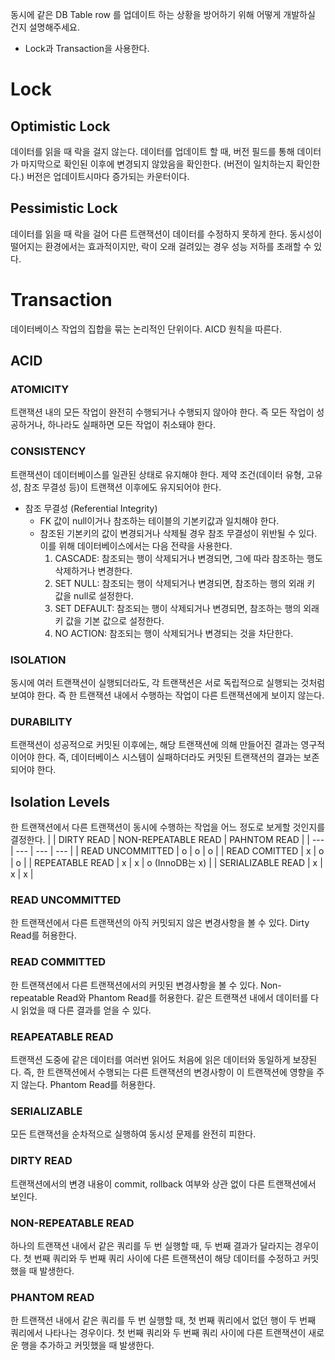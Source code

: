 동시에 같은 DB Table row 를 업데이트 하는 상황을 방어하기 위해 어떻게 개발하실 건지 설명해주세요.
- Lock과 Transaction을 사용한다.

# Lock
## Optimistic Lock
데이터를 읽을 때 락을 걸지 않는다. 
데이터를 업데이트 할 때, 버전 필드를 통해 데이터가 마지막으로 확인된 이후에 변경되지 않았음을 확인한다. (버전이 일치하는지 확인한다.)
  버전은 업데이트시마다 증가되는 카운터이다.
## Pessimistic Lock
데이터를 읽을 때 락을 걸어 다른 트랜잭션이 데이터를 수정하지 못하게 한다.
동시성이 떨어지는 환경에서는 효과적이지만, 락이 오래 걸려있는 경우 성능 저하를 초래할 수 있다.

# Transaction
데이터베이스 작업의 집합을 묶는 논리적인 단위이다.
AICD 원칙을 따른다.
## ACID
### ATOMICITY
트랜잭션 내의 모든 작업이 완전히 수행되거나 수행되지 않아야 한다.
즉 모든 작업이 성공하거나, 하나라도 실패하면 모든 작업이 취소돼야 한다.
### CONSISTENCY
트랜잭션이 데이터베이스를 일관된 상태로 유지해야 한다.
제약 조건(데이터 유형, 고유성, 참조 무결성 등)이 트랜잭션 이후에도 유지되어야 한다.
- 참조 무결성 (Referential Integrity)
  - FK 값이 null이거나 참조하는 테이블의 기본키값과 일치해야 한다.
  - 참조된 기본키의 값이 변경되거나 삭제될 경우 참조 무결성이 위반될 수 있다. 이를 위해 데이터베이스에서는 다음 전략을 사용한다.
    1. CASCADE: 참조되는 행이 삭제되거나 변경되면, 그에 따라 참조하는 행도 삭제하거나 변경한다.
    2. SET NULL: 참조되는 행이 삭제되거나 변경되면, 참조하는 행의 외래 키 값을 null로 설정한다.
    3. SET DEFAULT: 참조되는 행이 삭제되거나 변경되면, 참조하는 행의 외래 키 값을 기본 값으로 설정한다.
    4. NO ACTION: 참조되는 행이 삭제되거나 변경되는 것을 차단한다.
### ISOLATION
동시에 여러 트랜잭션이 실행되더라도, 각 트랜잭션은 서로 독립적으로 실행되는 것처럼 보여야 한다.
즉 한 트랜잭션 내에서 수행하는 작업이 다른 트랜잭션에게 보이지 않는다.
### DURABILITY
트랜잭션이 성공적으로 커밋된 이후에는, 해당 트랜잭션에 의해 만들어진 결과는 영구적이어야 한다.
즉, 데이터베이스 시스템이 실패하더라도 커밋된 트랜잭션의 결과는 보존되어야 한다.

## Isolation Levels
한 트랜잭션에서 다른 트랜잭션이 동시에 수행하는 작업을 어느 정도로 보게할 것인지를 결정한다.
|  | DIRTY READ | NON-REPEATABLE READ | PAHNTOM READ |
| --- | --- | --- | --- |
| READ UNCOMMITTED | o | o | o |
| READ COMITTED | x | o | o |
| REPEATABLE READ | x | x | o (InnoDB는 x) |
| SERIALIZABLE READ | x | x | x |
### READ UNCOMMITTED
한 트랜잭션에서 다른 트랜잭션의 아직 커밋되지 않은 변경사항을 볼 수 있다.
Dirty Read를 허용한다.
### READ COMMITTED
한 트랜잭션에서 다른 트랜잭션에서의 커밋된 변경사항을 볼 수 있다.
Non-repeatable Read와 Phantom Read를 허용한다.
같은 트랜잭션 내에서 데이터를 다시 읽었을 때 다른 결과를 얻을 수 있다.
### REAPEATABLE READ
트랜잭션 도중에 같은 데이터를 여러번 읽어도 처음에 읽은 데이터와 동일하게 보장된다.
즉, 한 트랜잭션에서 수행되는 다른 트랜잭션의 변경사항이 이 트랜잭션에 영향을 주지 않는다.
Phantom Read를 허용한다.
### SERIALIZABLE
모든 트랜잭션을 순차적으로 실행하여 동시성 문제를 완전히 피한다.

### DIRTY READ
트랜잭션에서의 변경 내용이 commit, rollback 여부와 상관 없이 다른 트랜잭션에서 보인다.
### NON-REPEATABLE READ
하나의 트랜잭션 내에서 같은 쿼리를 두 번 실행할 때, 두 번째 결과가 달라지는 경우이다.
첫 번째 쿼리와 두 번째 쿼리 사이에 다른 트랜잭션이 해당 데이터를 수정하고 커밋했을 때 발생한다.
### PHANTOM READ
한 트랜잭션 내에서 같은 쿼리를 두 번 실행할 때, 첫 번째 쿼리에서 없던 행이 두 번째 쿼리에서 나타나는 경우이다.
첫 번째 쿼리와 두 번째 쿼리 사이에 다른 트랜잭션이 새로운 행을 추가하고 커밋했을 때 발생한다.
